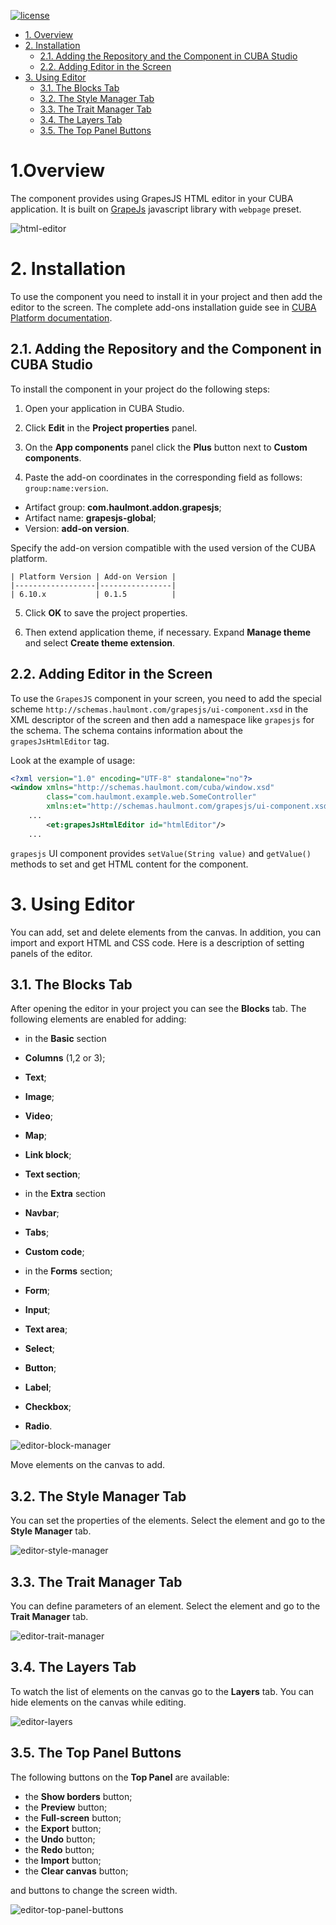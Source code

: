 [![license](https://img.shields.io/badge/license-Apache%20License%202.0-blue.svg?style=flat)](http://www.apache.org/licenses/LICENSE-2.0)

- [1. Overview](#overview)
- [2. Installation](#installaton)
  - [2.1. Adding the Repository and the Component in CUBA Studio](#adding-studio)
  - [2.2. Adding Editor in the Screen](#adding-screen)
- [3. Using Editor](#using-editor)
  - [3.1. The Blocks Tab](#blocks)
  - [3.2. The Style Manager Tab](#style)
  - [3.3. The Trait Manager Tab](#trait)
  - [3.4. The Layers Tab](#layers)
  - [3.5. The Top Panel Buttons](#buttons)

# 1.Overview <a name="overview"></a>

The component provides using GrapesJS HTML editor in your CUBA application. It is built on [GrapeJs](https://grapesjs.com/) javascript library with `webpage` preset.

![html-editor](img/editor.gif)

# 2. Installation <a name="installation"></a>

To use the component you need to install it in your project and then add the editor to the screen. The complete add-ons installation guide see in [CUBA Platform documentation](https://doc.cuba-platform.com/manual-latest/app_components_usage.html).

## 2.1. Adding the Repository and the Component in CUBA Studio <a name="adding-studio"></a>

To install the component in your project do the following steps:

1. Open your application in CUBA Studio.

2. Click **Edit** in the **Project properties** panel.

3. On the **App components** panel click the **Plus** button next to **Custom components**.

4. Paste the add-on coordinates in the corresponding field as follows: `group:name:version`.

 - Artifact group: **com.haulmont.addon.grapesjs**;
 - Artifact name: **grapesjs-global**;
 - Version: **add-on version**.

Specify the add-on version compatible with the used version of the CUBA platform.

    | Platform Version | Add-on Version |
    |------------------|----------------|
    | 6.10.x           | 0.1.5          |

5. Click **OK** to save the project properties.

6. Then extend application theme, if necessary. Expand **Manage theme** and select **Create theme extension**.

## 2.2. Adding Editor in the Screen <a name="adding-screen"></a>

To use the `GrapesJS` component in your screen, you need to add the special scheme `http://schemas.haulmont.com/grapesjs/ui-component.xsd` in the XML descriptor of the screen and then add a namespace like `grapesjs` for the schema. The schema contains information about the `grapesJsHtmlEditor` tag.

Look at the example of usage:

```xml
<?xml version="1.0" encoding="UTF-8" standalone="no"?>
<window xmlns="http://schemas.haulmont.com/cuba/window.xsd"
        class="com.haulmont.example.web.SomeController"
        xmlns:et="http://schemas.haulmont.com/grapesjs/ui-component.xsd">
    ...
        <et:grapesJsHtmlEditor id="htmlEditor"/>
    ...
```

`grapesjs` UI component provides `setValue(String value)` and `getValue()` methods to set and get HTML content for the component.

# 3. Using Editor <a name="using-editor"></a>

You can add, set and delete elements from the canvas. In addition, you can import and export HTML and CSS code. Here is a description of setting panels of the editor.

## 3.1. The Blocks Tab <a name="blocks"></a>

After opening the editor in your project you can see the **Blocks** tab. The following elements are enabled for adding:

- in the **Basic** section
 - **Columns** (1,2 or 3);
 - **Text**;
 - **Image**;
 - **Video**;
 - **Map**;
 - **Link block**;
 - **Text section**;


- in the **Extra** section
 - **Navbar**;
 - **Tabs**;
 - **Custom code**;


- in the **Forms** section;
 - **Form**;
 - **Input**;
 - **Text area**;
 - **Select**;
 - **Button**;
 - **Label**;
 - **Checkbox**;
 - **Radio**.

![editor-block-manager](img/editor-block-manager.png)

Move elements on the canvas to add.

## 3.2. The Style Manager Tab <a name="style"></a>

You can set the properties of the elements. Select the element and go to the **Style Manager** tab.

![editor-style-manager](img/editor-style-manager.png)


## 3.3. The Trait Manager Tab <a name="trait"></a>

You can define parameters of an element. Select the element and go to the **Trait Manager** tab.

![editor-trait-manager](img/editor-trait-manager.png)

## 3.4. The Layers Tab <a name="layers"></a>

To watch the list of elements on the canvas go to the **Layers** tab. You can hide elements on the canvas while editing.

![editor-layers](img/editor-layers.png)

 ## 3.5. The Top Panel Buttons <a name="buttons"></a>

 The following buttons on the **Top Panel** are available:
- the **Show borders** button;
- the **Preview** button;
- the **Full-screen** button;
- the **Export** button;
- the **Undo** button;
- the **Redo** button;
- the **Import** button;
- the **Clear canvas** button;

and buttons to change the screen width.

![editor-top-panel-buttons](img/editor-top-panel-buttons.png)

